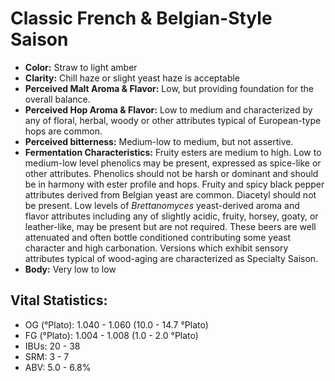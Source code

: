 # Classic French & Belgian-Style Saison

- **Color:** Straw to light amber
- **Clarity:** Chill haze or slight yeast haze is acceptable
- **Perceived Malt Aroma & Flavor:** Low, but providing foundation for the overall balance.
- **Perceived Hop Aroma & Flavor:** Low to medium and characterized by any of floral, herbal, woody or other attributes typical of European-type hops are common.
- **Perceived bitterness:** Medium-low to medium, but not assertive.
- **Fermentation Characteristics:** Fruity esters are medium to high. Low to medium-low level phenolics may be present, expressed as spice-like or other attributes. Phenolics should not be harsh or dominant and should be in harmony with ester profile and hops. Fruity and spicy black pepper attributes derived from Belgian yeast are common. Diacetyl should not be present. Low levels of _Brettanomyces_ yeast-derived aroma and flavor attributes including any of slightly acidic, fruity, horsey, goaty, or leather-like, may be present but are not required. These beers are well attenuated and often bottle conditioned contributing some yeast character and high carbonation. Versions which exhibit sensory attributes typical of wood-aging are characterized as Specialty Saison.
- **Body:** Very low to low

## Vital Statistics:

- OG (°Plato): 1.040 - 1.060 (10.0 - 14.7 °Plato)
- FG (°Plato): 1.004 - 1.008 (1.0 - 2.0 °Plato) 
- IBUs: 20 - 38
- SRM: 3 - 7
- ABV: 5.0 - 6.8% 
